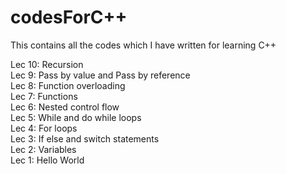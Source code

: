 # codesForC++
This contains all the codes which I have written for learning C++

Lec 10: Recursion\
Lec 9: Pass by value and Pass by reference\
Lec 8: Function overloading\
Lec 7: Functions\
Lec 6: Nested control flow\
Lec 5: While and do while loops\
Lec 4: For loops\
Lec 3: If else and switch statements\
Lec 2: Variables\
Lec 1: Hello World
